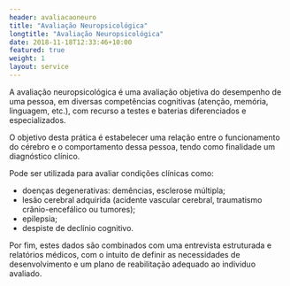 ```yaml
---
header: avaliacaoneuro
title: "Avaliação Neuropsicológica"
longtitle: "Avaliação Neuropsicológica"
date: 2018-11-18T12:33:46+10:00
featured: true
weight: 1
layout: service
---
```


A avaliação neuropsicológica é uma avaliação objetiva do desempenho de uma pessoa, em diversas competências cognitivas (atenção, memória, linguagem, etc.), com recurso a testes e baterias diferenciados e especializados.

O objetivo desta prática é estabelecer uma relação entre o funcionamento do cérebro e o comportamento dessa pessoa, tendo como finalidade um diagnóstico clínico.

Pode ser utilizada para avaliar condições clínicas como:

* doenças degenerativas: demências, esclerose múltipla;
* lesão cerebral adquirida (acidente vascular cerebral, traumatismo crânio-encefálico ou tumores);
* epilepsia;
* despiste de declínio cognitivo.

Por fim, estes dados são combinados com uma entrevista estruturada e relatórios médicos, com o intuito de definir as necessidades de desenvolvimento e um plano de reabilitação adequado ao individuo avaliado.